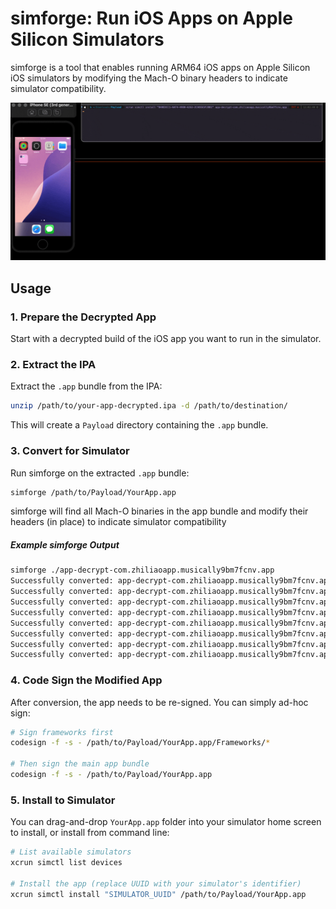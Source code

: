 # simforge: Run iOS Apps on Apple Silicon Simulators

simforge is a tool that enables running ARM64 iOS apps on Apple Silicon iOS simulators by modifying the Mach-O binary headers to indicate simulator compatibility.

![simforge](./simforge.gif)

## Usage

### 1. Prepare the Decrypted App

Start with a decrypted build of the iOS app you want to run in the simulator.

### 2. Extract the IPA

Extract the `.app` bundle from the IPA:

```bash
unzip /path/to/your-app-decrypted.ipa -d /path/to/destination/
```

This will create a `Payload` directory containing the `.app` bundle.

### 3. Convert for Simulator

Run simforge on the extracted `.app` bundle:

```bash
simforge /path/to/Payload/YourApp.app
```

simforge will find all Mach-O binaries in the app bundle and modify their headers (in place) to indicate simulator compatibility

##### Example simforge Output

```bash
simforge ./app-decrypt-com.zhiliaoapp.musically9bm7fcnv.app
Successfully converted: app-decrypt-com.zhiliaoapp.musically9bm7fcnv.app/PlugIns/AWEVideoWidget.appex/AWEVideoWidget
Successfully converted: app-decrypt-com.zhiliaoapp.musically9bm7fcnv.app/PlugIns/AwemeShareExtension.appex/AwemeShareExtension
Successfully converted: app-decrypt-com.zhiliaoapp.musically9bm7fcnv.app/PlugIns/AwemeBroadcastExtension.appex/AwemeBroadcastExtension
Successfully converted: app-decrypt-com.zhiliaoapp.musically9bm7fcnv.app/PlugIns/AwemeNotificationService.appex/AwemeNotificationService
Successfully converted: app-decrypt-com.zhiliaoapp.musically9bm7fcnv.app/PlugIns/TikTokIntentExtension.appex/TikTokIntentExtension
Successfully converted: app-decrypt-com.zhiliaoapp.musically9bm7fcnv.app/PlugIns/TikTokMessageExtension.appex/TikTokMessageExtension
Successfully converted: app-decrypt-com.zhiliaoapp.musically9bm7fcnv.app/PlugIns/AwemeWidgetExtension.appex/AwemeWidgetExtension
Successfully converted: app-decrypt-com.zhiliaoapp.musically9bm7fcnv.app/TikTok
```

### 4. Code Sign the Modified App

After conversion, the app needs to be re-signed. You can simply ad-hoc sign:

```bash
# Sign frameworks first
codesign -f -s - /path/to/Payload/YourApp.app/Frameworks/*

# Then sign the main app bundle
codesign -f -s - /path/to/Payload/YourApp.app
```

### 5. Install to Simulator

You can drag-and-drop `YourApp.app` folder into your simulator home screen to install, or install from command line:

```bash
# List available simulators
xcrun simctl list devices

# Install the app (replace UUID with your simulator's identifier)
xcrun simctl install "SIMULATOR_UUID" /path/to/Payload/YourApp.app
```
